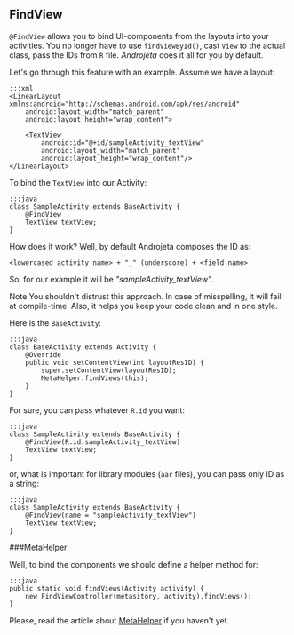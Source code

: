 <div class="page-header">
    <h2>FindView</h2>
</div>

`@FindView` allows you to bind UI-components from the layouts into your activities. You no longer have to use `findViewById()`, cast `View` to the actual class, pass the IDs from `R` file. *Androjeta* does it all for you by default.

Let's go through this feature with an example. Assume we have a layout:

    :::xml
    <LinearLayout xmlns:android="http://schemas.android.com/apk/res/android"
        android:layout_width="match_parent"
        android:layout_height="wrap_content">

        <TextView
            android:id="@+id/sampleActivity_textView"
            android:layout_width="match_parent"
            android:layout_height="wrap_content"/>
    </LinearLayout>


To bind the `TextView` into our Activity:

    :::java
    class SampleActivity extends BaseActivity {
        @FindView
        TextView textView;
    }

How does it work? Well, by default Androjeta composes the ID as:

`<lowercased activity name> + "_" (underscore) + <field name>`

So, for our example it will be *"sampleActivity_textView"*.

<span class="label label-info">Note</span> You shouldn't distrust this approach. In case of misspelling, it will fail at compile-time. Also, it helps you keep your code clean and in one style.

Here is the `BaseActivity`:

    :::java
    class BaseActivity extends Activity {
        @Override
        public void setContentView(int layoutResID) {
            super.setContentView(layoutResID);
            MetaHelper.findViews(this);
        }
    }

For sure, you can pass whatever `R.id` you want:

    :::java
    class SampleActivity extends BaseActivity {
        @FindView(R.id.sampleActivity_textView)
        TextView textView;
    }

or, what is important for library modules (`aar` files), you can pass only ID as a string:

    :::java
    class SampleActivity extends BaseActivity {
        @FindView(name = "sampleActivity_textView")
        TextView textView;
    }

###MetaHelper

Well, to bind the components we should define a helper method for:

    :::java
    public static void findViews(Activity activity) {
        new FindViewController(metasitory, activity).findViews();
    }

Please, read the article about [MetaHelper](/guide/meta-helper.html) if you haven't yet.
